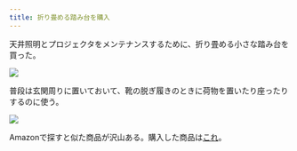 ```yaml
---
title: 折り畳める踏み台を購入
---
```


天井照明とプロジェクタをメンテナンスするために、折り畳める小さな踏み台を買った。

![](/images/2019-12-05-stepladder-1.jpg)

普段は玄関周りに置いておいて、靴の脱ぎ履きのときに荷物を置いたり座ったりするのに使う。

![](/images/2019-12-05-stepladder-2.jpg)

Amazonで探すと似た商品が沢山ある。購入した商品は[これ][1]。

[1]: https://www.amazon.co.jp/gp/product/B07MZV8YVL
